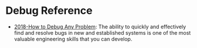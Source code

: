 # Debug Reference 

- [2018-How to Debug Any Problem](https://hackernoon.com/how-to-debug-any-problem-ac6f8a867fae): The ability to quickly and effectively find and resolve bugs in new and established systems is one of the most valuable engineering skills that you can develop.